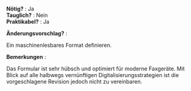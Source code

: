 **Nötig?** : Ja </br>
**Tauglich?** : Nein </br>
**Praktikabel?** : Ja </br>

**Änderungsvorschlag?** :

Ein maschinenlesbares Format definieren. 

**Bemerkungen** :

Das Formular ist sehr hübsch und optimiert für moderne Faxgeräte. Mit Blick auf alle halbwegs vernünftigen Digitalisierungsstrategien ist die vorgeschlagene Revision jedoch nicht zu vereinbaren. 
